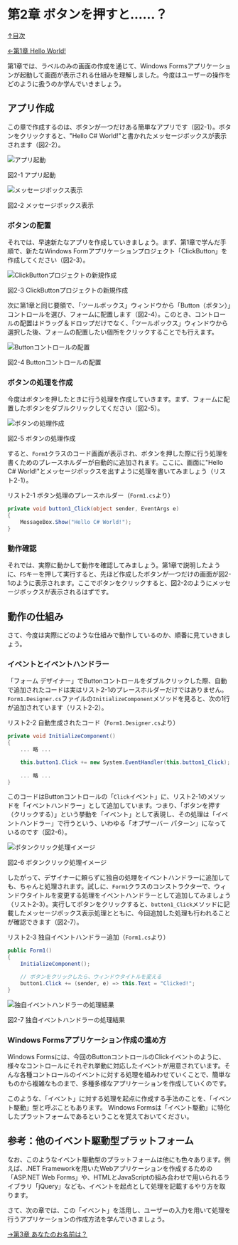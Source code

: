 第2章 ボタンを押すと……？
=====

[↑目次](..\README.md "目次")

[←第1章 Hello World!](01-hello-world.md)

第1章では、ラベルのみの画面の作成を通じて、Windows Formsアプリケーションが起動して画面が表示される仕組みを理解しました。今度はユーザーの操作をどのように扱うのか学んでいきましょう。


## アプリ作成

この章で作成するのは、ボタンが一つだけある簡単なアプリです（図2-1）。ボタンをクリックすると、"Hello C# World!"と書かれたメッセージボックスが表示されます（図2-2）。

![アプリ起動](../image/02-01.jpg)

図2-1 アプリ起動

![メッセージボックス表示](../image/02-02.jpg)

図2-2 メッセージボックス表示


### ボタンの配置

それでは、早速新たなアプリを作成していきましょう。まず、第1章で学んだ手順で、新たなWindows Formアプリケーションプロジェクト「ClickButton」を作成してください（図2-3）。

![ClickButtonプロジェクトの新規作成](../image/02-03.jpg)

図2-3 ClickButtonプロジェクトの新規作成

次に第1章と同じ要領で、「ツールボックス」ウィンドウから「Button（ボタン）」コントロールを選び、フォームに配置します（図2-4）。このとき、コントロールの配置はドラッグ＆ドロップだけでなく、「ツールボックス」ウィンドウから選択した後、フォームの配置したい個所をクリックすることでも行えます。

![Buttonコントロールの配置](../image/02-04.jpg)

図2-4 Buttonコントロールの配置


### ボタンの処理を作成

今度はボタンを押したときに行う処理を作成していきます。まず、フォームに配置したボタンをダブルクリックしてください（図2-5）。

![ボタンの処理作成](../image/02-05.jpg)

図2-5 ボタンの処理作成

すると、`Form1`クラスのコード画面が表示され、ボタンを押した際に行う処理を書くためのプレースホルダーが自動的に追加されます。ここに、画面に"Hello C# World!"とメッセージボックスを出すように処理を書いてみましょう（リスト2-1）。

リスト2-1 ボタン処理のプレースホルダー（`Form1.cs`より）

```csharp
private void button1_Click(object sender, EventArgs e)
{
    MessageBox.Show("Hello C# World!");
}
```


### 動作確認

それでは、実際に動かして動作を確認してみましょう。第1章で説明したように、`F5`キーを押して実行すると、先ほど作成したボタンが一つだけの画面が図2-1のように表示されます。ここでボタンをクリックすると、図2-2のようにメッセージボックスが表示されるはずです。


## 動作の仕組み

さて、今度は実際にどのような仕組みで動作しているのか、順番に見ていきましょう。

### イベントとイベントハンドラー

「フォーム デザイナー」でButtonコントロールをダブルクリックした際、自動で追加されたコードは実はリスト2-1のプレースホルダーだけではありません。`Form1.Designer.cs`ファイルの`InitializeComponent`メソッドを見ると、次の1行が追加されています（リスト2-2）。

リスト2-2 自動生成されたコード（`Form1.Designer.cs`より）

```csharp
private void InitializeComponent()
{
    ... 略 ...

    this.button1.Click += new System.EventHandler(this.button1_Click);
    
    ... 略 ...
}
```

このコードはButtonコントロールの「`Click`イベント」に、リスト2-1のメソッドを「イベントハンドラー」として追加しています。つまり、「ボタンを押す（クリックする）」という挙動を「イベント」として表現し、その処理は「イベントハンドラー」で行うという、いわゆる「オブザーバー パターン」になっているのです（図2-6）。

![ボタンクリック処理イメージ](../image/02-06.jpg)

図2-6 ボタンクリック処理イメージ

したがって、デザイナーに頼らずに独自の処理をイベントハンドラーに追加しても、ちゃんと処理されます。試しに、`Form1`クラスのコンストラクターで、ウィンドウタイトルを変更する処理をイベントハンドラーとして追加してみましょう（リスト2-3）。実行してボタンをクリックすると、`button1_Click`メソッドに記載したメッセージボックス表示処理とともに、今回追加した処理も行われることが確認できます（図2-7）。

リスト2-3 独自イベントハンドラー追加（`Form1.cs`より）

```csharp
public Form1()
{
    InitializeComponent();

    // ボタンをクリックしたら、ウィンドウタイトルを変える
    button1.Click += (sender, e) => this.Text = "Clicked!";
}
```


![独自イベントハンドラーの処理結果](../image/02-07.jpg)

図2-7 独自イベントハンドラーの処理結果

### Windows Formsアプリケーション作成の進め方

Windows Formsには、今回のButtonコントロールのClickイベントのように、様々なコントロールにそれぞれ挙動に対応したイベントが用意されています。そんな各種コントロールのイベントに対する処理を組みわせていくことで、簡単なものから複雑なものまで、多種多様なアプリケーションを作成していくのです。

このような、「イベント」に対する処理を起点に作成する手法のことを、「イベント駆動」型と呼ぶこともあります。
Windows Formsは「イベント駆動」に特化したプラットフォームであるということを覚えておいてください。

## 参考：他のイベント駆動型プラットフォーム

なお、このようなイベント駆動型のプラットフォームは他にも色々あります。例えば、.NET Frameworkを用いたWebアプリケーションを作成するための「ASP.NET Web Forms」や、HTMLとJavaScriptの組み合わせで用いられるライブラリ「jQuery」なども、イベントを起点として処理を記載するやり方を取ります。


さて、次の章では、この「イベント」を活用し、ユーザーの入力を用いて処理を行うアプリケーションの作成方法を学んでいきましょう。

[→第3章 あなたのお名前は？](03-whats-your-name.md)
